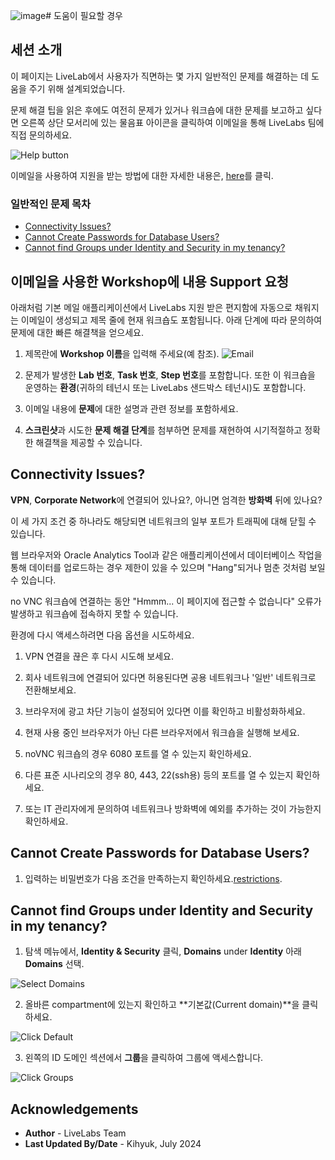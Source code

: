 ![image](https://github.com/user-attachments/assets/7a6c0895-0bc8-4080-aeb1-94cd054b4f2c)# 도움이 필요할 경우

## 세션 소개
이 페이지는 LiveLab에서 사용자가 직면하는 몇 가지 일반적인 문제를 해결하는 데 도움을 주기 위해 설계되었습니다.

문제 해결 팁을 읽은 후에도 여전히 문제가 있거나 워크숍에 대한 문제를 보고하고 싶다면 오른쪽 상단 모서리에 있는 물음표 아이콘을 클릭하여 이메일을 통해 LiveLabs 팀에 직접 문의하세요.

![Help button](https://github.com/user-attachments/assets/2d46fe0d-355b-477b-96f3-089f9a43eeae)


이메일을 사용하여 지원을 받는 방법에 대한 자세한 내용은, [here](#HowtoFormatYourSupportEmailRequest)를 클릭.

### 일반적인 문제 목차
  - [Connectivity Issues?](#ConnectivityIssues?)
  - [Cannot Create Passwords for Database Users?](#CannotCreatePasswordsforDatabaseUsers?)
  - [Cannot find Groups under Identity and Security in my tenancy?](#CannotfindGroupsunderIdentityandSecurityinmytenancy?)

## 이메일을 사용한 Workshop에 내용 Support 요청
아래처럼 기본 메일 애플리케이션에서 LiveLabs 지원 받은 편지함에 자동으로 채워지는 이메일이 생성되고 제목 줄에 현재 워크숍도 포함됩니다. 아래 단계에 따라 문의하여 문제에 대한 빠른 해결책을 얻으세요.

1. 제목란에 **Workshop 이름**을 입력해 주세요(예 참조).
    ![Email](https://github.com/user-attachments/assets/5058b650-2aec-4af0-af78-60d27313de98)

2. 문제가 발생한 **Lab 번호**, **Task 번호**, **Step 번호**를 포함합니다. 또한 이 워크숍을 운영하는 **환경**(귀하의 테넌시 또는 LiveLabs 샌드박스 테넌시)도 포함합니다.

3. 이메일 내용에 **문제**에 대한 설명과 관련 정보를 포함하세요.

4. **스크린샷**과 시도한 **문제 해결 단계**를 첨부하면 문제를 재현하여 시기적절하고 정확한 해결책을 제공할 수 있습니다.

## Connectivity Issues?

**VPN**, **Corporate Network**에 연결되어 있나요?, 아니면 엄격한 **방화벽** 뒤에 있나요?

이 세 가지 조건 중 하나라도 해당되면 네트워크의 일부 포트가 트래픽에 대해 닫힐 수 있습니다.

웹 브라우저와 Oracle Analytics Tool과 같은 애플리케이션에서 데이터베이스 작업을 통해 데이터를 업로드하는 경우 제한이 있을 수 있으며 "Hang"되거나 멈춘 것처럼 보일 수 있습니다.

no VNC 워크숍에 연결하는 동안 "Hmmm... 이 페이지에 접근할 수 없습니다" 오류가 발생하고 워크숍에 접속하지 못할 수 있습니다.

환경에 다시 액세스하려면 다음 옵션을 시도하세요.

1. VPN 연결을 끊은 후 다시 시도해 보세요.

2. 회사 네트워크에 연결되어 있다면 허용된다면 공용 네트워크나 '일반' 네트워크로 전환해보세요.

3. 브라우저에 광고 차단 기능이 설정되어 있다면 이를 확인하고 비활성화하세요.

4. 현재 사용 중인 브라우저가 아닌 다른 브라우저에서 워크숍을 실행해 보세요.

5. noVNC 워크숍의 경우 6080 포트를 열 수 있는지 확인하세요.

6. 다른 표준 시나리오의 경우 80, 443, 22(ssh용) 등의 포트를 열 수 있는지 확인하세요.

7. 또는 IT 관리자에게 문의하여 네트워크나 방화벽에 예외를 추가하는 것이 가능한지 확인하세요.

## Cannot Create Passwords for Database Users?

1. 입력하는 비밀번호가 다음 조건을 만족하는지 확인하세요.[restrictions](https://docs.oracle.com/en/cloud/saas/marketing/responsys-user/Account_PasswordRestrictions.htm).

## Cannot find Groups under Identity and Security in my tenancy?

1. 탐색 메뉴에서, **Identity & Security** 클릭, **Domains** under **Identity** 아래 **Domains** 선택.

  ![Select Domains](https://github.com/user-attachments/assets/200af26f-f87a-42b5-9212-b2f6fc399acb " ")

2. 올바른 compartment에 있는지 확인하고 **기본값(Current domain)**을 클릭하세요.

  ![Click Default](https://github.com/user-attachments/assets/9f62c8de-858c-44c0-832f-99758375d3b9 " ")

3. 왼쪽의 ID 도메인 섹션에서 **그룹**을 클릭하여 그룹에 액세스합니다.

  ![Click Groups](https://github.com/user-attachments/assets/2baaef4d-32ff-4180-b92c-db77b7989df8 " ")

## Acknowledgements
* **Author** - LiveLabs Team
* **Last Updated By/Date** - Kihyuk, July 2024
